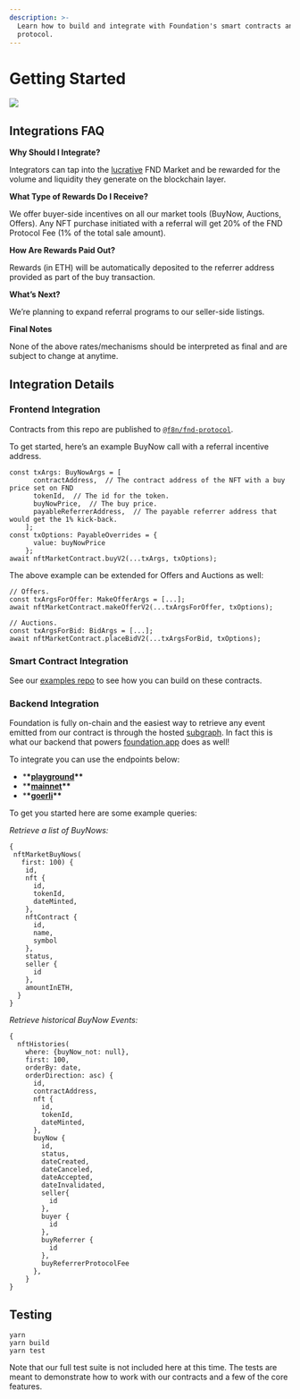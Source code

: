 ```yaml
---
description: >-
  Learn how to build and integrate with Foundation's smart contracts and
  protocol.
---
```


# Getting Started

![](https://user-images.githubusercontent.com/14855515/171161481-4d745b25-b947-4df4-a801-179637d5ebe6.png)

## Integrations FAQ

**Why Should I Integrate?**

Integrators can tap into the [lucrative](https://dune.xyz/foundation/foundation) FND Market and be rewarded for the volume and liquidity they generate on the blockchain layer.

**What Type of Rewards Do I Receive?**

We offer buyer-side incentives on all our market tools (BuyNow, Auctions, Offers). Any NFT purchase initiated with a referral will get 20% of the FND Protocol Fee (1% of the total sale amount).

**How Are Rewards Paid Out?**

Rewards (in ETH) will be automatically deposited to the referrer address provided as part of the buy transaction.

**What’s Next?**

We’re planning to expand referral programs to our seller-side listings.

**Final Notes**

None of the above rates/mechanisms should be interpreted as final and are subject to change at anytime.

## Integration Details

### Frontend Integration

Contracts from this repo are published to [`@f8n/fnd-protocol`](https://www.npmjs.com/package/@f8n/fnd-protocol).

To get started, here’s an example BuyNow call with a referral incentive address.

```
const txArgs: BuyNowArgs = [
      contractAddress,  // The contract address of the NFT with a buy price set on FND
      tokenId,  // The id for the token.
      buyNowPrice,  // The buy price.
      payableReferrerAddress,  // The payable referrer address that would get the 1% kick-back.
    ];
const txOptions: PayableOverrides = {
      value: buyNowPrice
    };
await nftMarketContract.buyV2(...txArgs, txOptions);
```

The above example can be extended for Offers and Auctions as well:

```
// Offers.
const txArgsForOffer: MakeOfferArgs = [...];
await nftMarketContract.makeOfferV2(...txArgsForOffer, txOptions);

// Auctions.
const txArgsForBid: BidArgs = [...];
await nftMarketContract.placeBidV2(...txArgsForBid, txOptions);
```

### Smart Contract Integration

See our [examples repo](https://github.com/f8n/fnd-protocol-examples) to see how you can build on these contracts.

### Backend Integration

Foundation is fully on-chain and the easiest way to retrieve any event emitted from our contract is through the hosted [subgraph](https://thegraph.com/hosted-service/subgraph/f8n/fnd). In fact this is what our backend that powers [foundation.app](https://github.com/f8n/fnd-protocol/blob/main/foundation.app) does as well!

To integrate you can use the endpoints below:

- \***\*[**playground**](https://thegraph.com/hosted-service/subgraph/f8n/fnd)\*\***
- \***\*[**mainnet**](https://api.thegraph.com/subgraphs/name/f8n/fnd)\*\***
- \***\*[**goerli**](https://api.thegraph.com/subgraphs/name/f8n/fnd-goerli)\*\***

To get you started here are some example queries:

_Retrieve a list of BuyNows:_

```
{
 nftMarketBuyNows(
   first: 100) {
    id,
    nft {
      id,
      tokenId,
      dateMinted,
    },
    nftContract {
      id,
      name,
      symbol
    },
    status,
    seller {
      id
    },
    amountInETH,
  }
}
```

_Retrieve historical BuyNow Events:_

```
{
  nftHistories(
    where: {buyNow_not: null},
    first: 100,
    orderBy: date,
    orderDirection: asc) {
      id,
      contractAddress,
      nft {
        id,
        tokenId,
        dateMinted,
      },
      buyNow {
        id,
        status,
        dateCreated,
        dateCanceled,
        dateAccepted,
        dateInvalidated,
        seller{
          id
        },
        buyer {
          id
        },
        buyReferrer {
          id
        },
        buyReferrerProtocolFee
      },
    }
}
```

## Testing

```
yarn
yarn build
yarn test
```

Note that our full test suite is not included here at this time. The tests are meant to demonstrate how to work with our contracts and a few of the core features.
